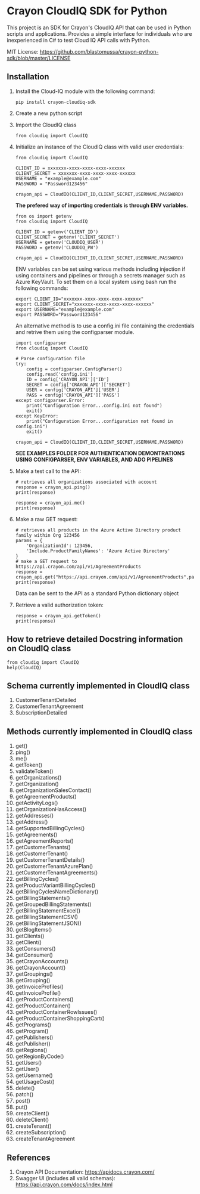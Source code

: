 # **Crayon CloudIQ SDK for Python**

This project is an SDK for Crayon's CloudIQ API that can be used in Python
scripts and applications. Provides a simple interface for individuals who are
inexperienced in C# to test Cloud IQ API calls with Python.


MIT License: https://github.com/blastomussa/crayon-python-sdk/blob/master/LICENSE 

## **Installation**

1. Install the Cloud-IQ module with the following command:
	```
	pip install crayon-cloudiq-sdk
	```

2. Create a new python script

4. Import the CloudIQ class
	```
	from cloudiq import CloudIQ
	```

5. Initialize an instance of the CloudIQ class with valid user credentials:
	```
	from cloudiq import CloudIQ

	CLIENT_ID = xxxxxxx-xxxx-xxxx-xxxx-xxxxxx
	CLIENT_SECRET = xxxxxxx-xxxx-xxxx-xxxx-xxxxxx
	USERNAME = "example@example.com"
	PASSWORD = "Password123456"

	crayon_api = CloudIQ(CLIENT_ID,CLIENT_SECRET,USERNAME,PASSWORD)
	```
	**The prefered way of importing credentials is through ENV variables.**
	```
	from os import getenv
	from cloudiq import CloudIQ

	CLIENT_ID = getenv('CLIENT_ID')
	CLIENT_SECRET = getenv('CLIENT_SECRET')
	USERNAME = getenv('CLOUDIQ_USER')
	PASSWORD = getenv('CLOUDIQ_PW')

	crayon_api = CloudIQ(CLIENT_ID,CLIENT_SECRET,USERNAME,PASSWORD)
	```
	ENV variables can be set using various methods including injection if using containers and pipelines or through a secrets manager such as Azure KeyVault. To set them on a local system using bash run the following commands:
	```
	export CLIENT_ID="xxxxxxx-xxxx-xxxx-xxxx-xxxxxx"
	export CLIENT_SECRET="xxxxxxx-xxxx-xxxx-xxxx-xxxxxx"
	export USERNAME="example@example.com"
	export PASSWORD="Password123456"
	```
	An alternative method is to use a config.ini file containing the credentials and retrive them using the configparser module.
	```
	import configparser
	from cloudiq import CloudIQ

	# Parse configuration file
	try:
		config = configparser.ConfigParser()
		config.read('config.ini')
		ID = config['CRAYON_API']['ID']
		SECRET = config['CRAYON_API']['SECRET']
		USER = config['CRAYON_API']['USER']
		PASS = config['CRAYON_API']['PASS']
	except configparser.Error:
		print("Configuration Error...config.ini not found")
		exit()
	except KeyError:
		print("Configuration Error...configuration not found in config.ini")
		exit()

	crayon_api = CloudIQ(CLIENT_ID,CLIENT_SECRET,USERNAME,PASSWORD)
	```
	**SEE EXAMPLES FOLDER FOR AUTHENTICATION DEMONTRATIONS USING CONFIGPARSER, ENV VARIABLES, AND ADO PIPELINES**

6. Make a test call to the API:
	```
	# retrieves all organizations associated with account
	response = crayon_api.ping()
	print(response)

	response = crayon_api.me()
	print(response)
	```

7. Make a raw GET request:
	```
	# retrieves all products in the Azure Active Directory product family within Org 123456
	params = {
		'OrganizationId': 123456,
		'Include.ProductFamilyNames': 'Azure Active Directory'
	}
	# make a GET request to https://api.crayon.com/api/v1/AgreementProducts
	response = crayon_api.get("https://api.crayon.com/api/v1/AgreementProducts",params)
	print(response)
	```
	Data can be sent to the API as a standard Python dictionary object 

8. Retrieve a valid authorization token:
	```
	response = crayon_api.getToken()
	print(response)
	```

##  **How to retrieve detailed Docstring information on CloudIQ class**

```
from cloudiq import CloudIQ
help(CloudIQ)
```

## **Schema currently implemented in CloudIQ class**

1. CustomerTenantDetailed
2. CustomerTenantAgreement
3. SubscriptionDetailed


## **Methods currently implemented in CloudIQ class**

1. get()
2. ping()
3. me()
4. getToken()
5. validateToken()
6. getOrganizations()
7. getOrganization()
8. getOrganizationSalesContact()
9. getAgreementProducts()
10. getActivityLogs()
11. getOrganizationHasAccess()
12. getAddresses()
13. getAddress()
14. getSupportedBillingCycles()
15. getAgreements()
16. getAgreementReports()
17. getCustomerTenants()
18. getCustomerTenant()
19. getCustomerTenantDetails()
20. getCustomerTenantAzurePlan()
21. getCustomerTenantAgreements()
22. getBillingCycles()
23. getProductVariantBillingCycles()
24. getBillingCyclesNameDictionary()
25. getBillingStatements()
26. getGroupedBillingStatements()
27. getBillingStatementExcel()
28. getBillingStatementCSV()
29. getBillingStatementJSON()
30. getBlogItems()
31. getClients()
32. getClient()
33. getConsumers()
34. getConsumer()
35. getCrayonAccounts()
36. getCrayonAccount()
37. getGroupings()
38. getGrouping()
39. getInvoiceProfiles()
40. getInvoiceProfile()
41. getProductContainers()
42. getProductContainer()
43. getProductContainerRowIssues()
44. getProductContainerShoppingCart()
45. getPrograms()
46. getProgram()
47. getPublishers()
48. getPublisher()
49. getRegions()
50. getRegionByCode()
51. getUsers()
52. getUser()
53. getUsername()
54. getUsageCost()
55. delete()
56. patch() 
57. post()
58. put()
59. createClient()
60. deleteClient()
61. createTenant()
62. createSubscription()
63. createTenantAgreement

## **References**

1. Crayon API Documentation: https://apidocs.crayon.com/
2. Swagger UI (includes all valid schemas): https://api.crayon.com/docs/index.html

